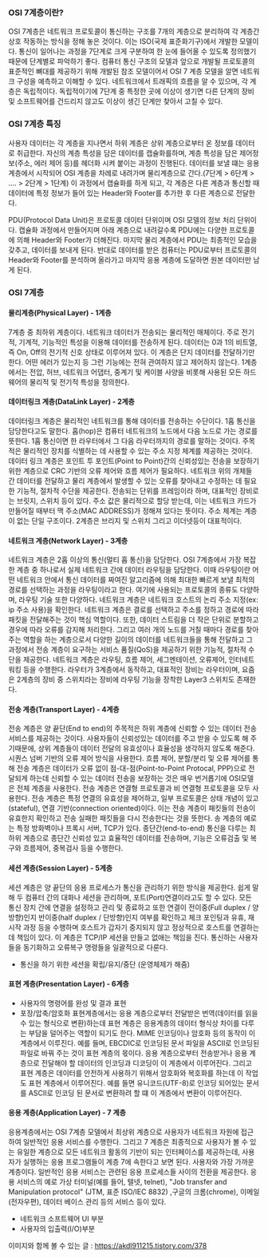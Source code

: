 ### OSI 7계층이란?

OSI 7계층은 네트워크 프로토콜이 통신하는 구조를 7개의 계층으로 분리하여 각 계층간 상호 작동하는 방식을 정해 놓은 것이다. 
이는 ISO(국제 표준화기구)에서 개발한 모델이다. 통신이 일어나는 과정을 7단계로 크게 구분하여 한 눈에 들어올 수 있도록 정의했기 때문에 단계별로 파악하기 좋다.
컴퓨터 통신 구조의 모델과 앞으로 개발될 프로토콜의 표준적인 뼈대를 제공하기 위해 개발된 참조 모델이어서 OSI 7 계층 모델을 알면 네트워크 구성을 예측하고 이해할 수 있다. 
네트워크에서 트래픽의 흐름을 알 수 있으며, 각 계층은 독립적이다. 독립적이기에 7단계 중 특정한 곳에 이상이 생기면 다른 단계의 장비 및 소프트웨어를 건드리지 않고도 이상이
생긴 단계만 찾아서 고칠 수 있다.




### OSI 7계층 특징
사용자 데이터는 각 계층을 지나면서 하위 계층은 상위 계층으로부터 온 정보를 데이터로 취급한다. 
자신의 계층 특성을 담은 데이터를 캡슐화를하며, 계층 특성을 담은 제어정보(주소, 에러 제어 등)를 헤더화 시켜 붙이는 과정이 진행된다.
데이터를 보낼 떄는 응용 계층에서 시작되어 OSI 계층을 차례로 내려가며 물리계층으로 간다.(7단계 > 6단계 > .... > 2단계 > 1단계) 이 과정에서 캡슐화를 하게 되고, 
각 계층은 다른 계층과 통신할 때 데이터에 특정 정보가 들어 있는 Header와 Footer를 추가한 후 다른 계층으로 전달한다.

PDU(Protocol Data Unit)은 프로토콜 데이터 단위이며 OSI 모델의 정보 처리 단위이다. 캡슐화 과정에서 만들어지며 아래 계층으로 내려갈수록 PDU에는 다양한 프로토콜에 의해 
Header와 Footer가 더해진다. 마지막 물리 계층에서 PDU는 최종적인 모습을 갖추고, 데이터를 보내게 된다. 반대로 데이터를 받은 컴퓨터는 PDU로부터 프로토콜의 Header와 Footer를 
분석하며 올라가고 마지막 응용 계층에 도달하면 원본 데이터만 남게 된다.




### OSI 7계층
#### 물리계층(Physical Layer) - 1계층
7계층 중 최하위 계층이다. 네트워크 데이터가 전송되는 물리적인 매체이다. 주로 전기적, 기계적, 기능적인 특성을 이용해 데이터를 전송하게 된다. 
데이터는 0과 1의 비트열, 즉 On, Off의 전기적 신호 상태로 이루어져 있다.
이 계층은 단지 데이터를 전달하기만 한다. 어떤 에러가 있는지 등 그런 기능에는 전혀 관여하지 않고 제어하지 않는다.
1계층에서는 전압, 허브, 네트워크 어댑터, 중계기 및 케이블 사양을 비롯해 사용된 모든 하드웨어의 물리적 및 전기적 특성을 정의한다.

#### 데이터링크 계층(DataLink Layer) - 2계층
데이터링크 계층은 물리적인 네트워크를 통해 데이터를 전송하는 수단이다. 1홉 통신을 담당한다고도 말한다. 
홉(hop)은 컴퓨터 네트워크의 노드에서 다음 노드로 가는 경로를 뜻한다. 1홉 통신이면 한 라우터에서 그 다음 라우터까지의 경로를 말하는 것이다.
주목적은 물리적인 장치를 식별하는 데 사용할 수 있는 주소 지정 체계를 제공하는 것이다. 데이터 링크 계층은 포인트 투 포인트(Point to Point)간의 신뢰성있는 
전송을 보장하기 위한 계층으로 CRC 기반의 오류 제어와 흐름 제어가 필요하다. 네트워크 위의 개체들 간 데이터를 전달하고 물리 계층에서 발생할 수 있는 오류를 찾아내고 
수정하는 데 필요한 기능적, 절차적 수단을 제공한다.
전송되는 단위를 프레임이라 하며, 대표적인 장비로는 브릿지, 스위치 등이 있다. 주소 값은 물리적으로 할당 받는데, 
이는 네트워크 카드가 만들어질 때부터 맥 주소(MAC ADDRESS)가 정해져 있다는 뜻이다. 주소 체계는 계층이 없는 단일 구조이다.
2계층은 브리지 및 스위치 그리고 이더넷등이 대표적이다.

#### 네트워크 계층(Network Layer) - 3계층
네트워크 계층은 2홉 이상의 통신(멀티 홉 통신)을 담당한다. OSI 7계층에서 가장 복잡한 계층 중 하나로서 실제 네트워크 간에 데이터 라우팅을 담당한다. 
이때 라우팅이란 어떤 네트워크 안에서 통신 데이터를 짜여진 알고리즘에 의해 최대한 빠르게 보낼 최적의 경로를 선택하는 과정을 라우팅이라고 한다. 
여기에 사용되는 프로토콜의 종류도 다양하며, 라우팅 기술 또한 다양하다. 네트워크 계층은 네트워크 호스트의 논리 주소 지정(ex: ip 주소 사용)을 확인한다.
네트워크 계층은 결로를 선택하고 주소를 정하고 경로에 따라 패킷을 전달해주는 것이 핵심 역할이다. 또한, 데이터 스트림을 더 작은 단위로 분할하고 경우에 따라 오류를 감지해 처리한다. 
그리고 여러 개의 노드를 거칠 때마다 경로를 찾아주는 역할을 하는 계층으로서 다양한 길이의 데이터를 네트워크들을 통해 전달하고 그 과정에서 전송 계층이 요구하는 서비스 품질(QoS)을 
제공하기 위한 기능적, 절차적 수단을 제공한다.
네트워크 계층은 라우팅, 흐름 제어, 세그멘테이션, 오류제어, 인터네트워킹 등을 수행한다. 
라우터가 3계층에서 동작하고, 대표적인 장비는 라우터이며, 요즘은 2계층의 장비 중 스위치라는 장비에 라우팅 기능을 장착한 Layer3 스위치도 존재한다.

#### 전송 계층(Transport Layer) - 4계층
전송 계층은 양 끝단(End to end)의 주목적은 하위 계층에 신뢰할 수 있는 데이터 전송 서비스를 제공하는 것이다. 
사용자들이 신뢰성있는 데이터를 주고 받을 수 있도록 해 주기때문에, 상위 계층들이 데이터 전달의 유효성이나 효율성을 생각하지 않도록 해준다.
시퀀스 넘버 기반의 오류 제어 방식을 사용한다. 흐름 제어, 분할/분리 및 오류 제어를 통해 전송 계층은 데이터가 오류 없이 점-대-점(Point-to-Point Protocal, PPP)으로 
전달되게 하는데 신뢰할 수 있는 데이터 전송을 보장하는 것은 매우 번거롭기에 OSI모델은 전체 계층을 사용한다. 전송 계층은 연결형 프로토콜과 비 연결형 프로토콜을 모두 사용한다.
전송 계층은 특정 연결의 유효성을 제어하고, 일부 프로토콜은 상태 개념이 있고(stateful), 연결 기반(connection oriented)이다. 
이는 전송 계층이 패킷들의 전송이 유효한지 확인하고 전송 실패한 패킷들을 다시 전송한다는 것을 뜻한다. 송 계층의 예로는 특정 방화벽이나 프록시 서버, TCP가 있다.
종단간(end-to-end) 통신을 다루는 최하위 계층으로 종단간 신뢰성 있고 효율적인 데이터를 전송하며, 기능은 오류검출 및 복구와 흐름제어, 중복검사 등을 수행한다.

#### 세션 계층(Session Layer) - 5계층
세션 계층은 양 끝단의 응용 프로세스가 통신을 관리하기 위한 방식을 제공한다. 쉽게 말해 두 컴퓨터 간의 대화나 세션을 관리하며, 포트(Port)연결이라고도 할 수 있다.
모든 통신 장치 간에 연결을 설정하고 관리 및 종료하고 또한 연결이 전이중(Full duplex / 양방향)인지 반이중(half duplex / 단방향)인지 여부를 확인하고 
체크 포인팅과 유휴, 재시작 과정 등을 수행하며 호스트가 갑자기 중지되지 않고 정상적으로 호스트를 연결하는 데 책임이 있다. 이 계층은 TCP/IP 세션을 만들고 없애는 책임을 진다. 
통신하는 사용자들을 동기화하고 오류복구 명령들을 일괄적으로 다룬다.
- 통신을 하기 위한 세션을 확립/유지/중단 (운영체제가 해줌)

#### 표현 계층(Presentation Layer) - 6계층
- 사용자의 명령어를 완성 및 결과 표현
- 포장/압축/암호화
표현계층에서는 응용 계층으로부터 전달받은 번역(데이터를 읽을 수 있는 형식으로 변환)하는데 표현 계층은 응용계층의 데이터 형식상 차이를 다루는 부담을 덜어주는 역할이 되기도 한다. 
MIME 인코딩이나 암호화 등의 동작이 이 계층에서 이루진다. 예를 들며, EBCDIC로 인코딩된 문서 파일을 ASCII로 인코딩된 파일로 바꿔 주는 것이 표현 계층의 몫이다.
응용 계층으로부터 전송받거나 응용 계층으로 전달해야 할 데이터의 인코딩과 디코딩이 이 계층에서 이루어진다. 그리고 표현 계층은 데이터를 안전하게 사용하기 위해서 암호화와 복호화를 하는데 
이 작업도 표현 계층에서 이루어진다.
예를 들면 유니코드(UTF-8)로 인코딩 되어있는 문서를 ASCII로 인코딩 된 문서로 변환하려 할 떄 이 계층에서 변환이 이루어진다.

#### 응용 계층(Application Layer) - 7 계층
응용계층에서는 OSI 7계층 모델에서 최상위 계층으로 사용자가 네트워크 자원에 접근하여 일반적인 응용 서비스를 수행한다. 
그리고 7 계층은 최종적으로 사용자가 볼 수 있는 유일한 계층으로 모든 네트워크 활동의 기반이 되는 인터페이스를 제공하는데, 사용자가 실행하는 응용 프로그램들이 계층 7에 속한다고 보면 된다. 
사용자와 가장 가까운 계층이다. 일반적인 응용 서비스는 관련된 응용 프로세스들 사이의 전환을 제공한다. 응용 서비스의 예로 가상 터미널(예를 들어, 텔넷, telnet), 
"Job transfer and Manipulation protocol" (JTM, 표준 ISO/IEC 8832) ,구글의 크롬(chrome), 이메일(전자우편), 데이터 베이스 관리 등의 서비스 등이 있다.
- 네트워크 소프트웨어 UI 부분
- 사용자의 입출력(I/O)부분


이미지와 함께 볼 수 있는 글 : https://akdl911215.tistory.com/378
